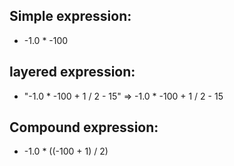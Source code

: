 


## Simple expression:

- -1.0 * -100


## layered expression:

- "-1.0 * -100 + 1 / 2 - 15" => -1.0 * -100 + 1 / 2 - 15

## Compound expression:

- -1.0 * ((-100 + 1) / 2)

